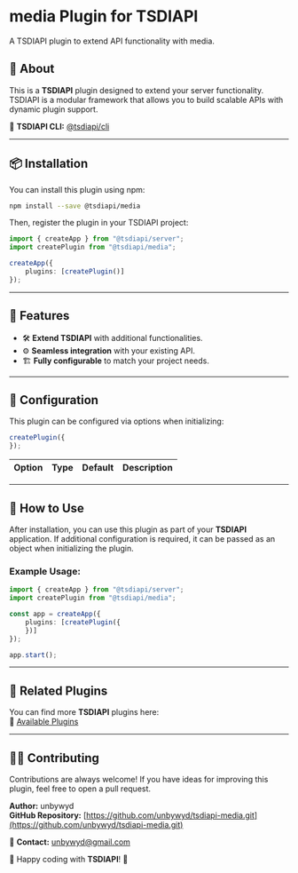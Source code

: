 # **media Plugin for TSDIAPI**

A TSDIAPI plugin to extend API functionality with media.

## 📌 About

This is a **TSDIAPI** plugin designed to extend your server functionality. TSDIAPI is a modular framework that allows you to build scalable APIs with dynamic plugin support.

🔗 **TSDIAPI CLI:** [@tsdiapi/cli](https://www.npmjs.com/package/@tsdiapi/cli)

---

## 📦 Installation

You can install this plugin using npm:

```bash
npm install --save @tsdiapi/media
```

Then, register the plugin in your TSDIAPI project:

```typescript
import { createApp } from "@tsdiapi/server";
import createPlugin from "@tsdiapi/media";

createApp({
    plugins: [createPlugin()]
});
```

---

## 🚀 Features

- 🛠 **Extend TSDIAPI** with additional functionalities.
- ⚙ **Seamless integration** with your existing API.
- 🏗 **Fully configurable** to match your project needs.

---

## 🔧 Configuration

This plugin can be configured via options when initializing:

```typescript
createPlugin({
});
```

| Option            | Type   | Default | Description |
|------------------|-------|---------|-------------|

---

## 📌 How to Use

After installation, you can use this plugin as part of your **TSDIAPI** application. If additional configuration is required, it can be passed as an object when initializing the plugin.

### Example Usage:

```typescript
import { createApp } from "@tsdiapi/server";
import createPlugin from "@tsdiapi/media";

const app = createApp({
    plugins: [createPlugin({
    })]
});

app.start();
```

---

## 🔗 Related Plugins

You can find more **TSDIAPI** plugins here:  
🔗 [Available Plugins](https://www.npmjs.com/search?q=%40tsdiapi)

---

## 👨‍💻 Contributing

Contributions are always welcome! If you have ideas for improving this plugin, feel free to open a pull request.

**Author:** unbywyd  
**GitHub Repository:** [https://github.com/unbywyd/tsdiapi-media.git](https://github.com/unbywyd/tsdiapi-media.git)  

📧 **Contact:** unbywyd@gmail.com

🚀 Happy coding with **TSDIAPI**! 🎉
